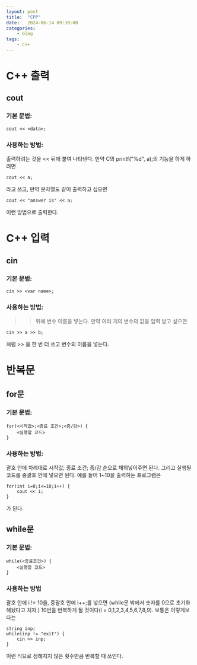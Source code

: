 ```yaml
---
layout: post
title:	"CPP"
date:	2024-06-14 09:30:00
categories:
    - blog
tags:
    - C++
---
```


# C++ 출력

## cout
### 기본 문법: 
~~~
cout << <data>;
~~~

### 사용하는 방법: 
출력하려는 것을 << 뒤에 붙여 나타낸다. 만약 C의 printf("%d", a);의 기능을 하게 하려면
~~~
cout << a;
~~~ 
라고 쓰고, 만약 문자열도 같이 출력하고 싶으면
~~~
cout << "answer is" << a;
~~~
이런 방법으로 출력한다.

# C++ 입력

## cin
### 기본 문법: 
~~~
cin >> <var name>;
~~~

### 사용하는 방법:
>> 뒤에 변수 이름을 넣는다. 만약 여러 개의 변수의 값을 입력 받고 싶으면
~~~
cin >> a >> b;
~~~
처럼 >> 을 한 번 더 쓰고 변수의 이름을 넣는다.

# 반복문

## for문

### 기본 문법:
~~~
for(<시작값>;<종료 조건>;<증/감>) {
    <실행할 코드>
}
~~~

### 사용하는 방법:
괄호 안에 차례대로 시작값; 종료 조건; 증/감 순으로 채워넣어주면 된다.
그리고 실행될 코드를 중괄호 안에 넣으면 된다.
예를 들어 1~10을 출력하는 프로그램은
~~~
for(int i=0;i<=10;i++) {
    cout << i;
}
~~~
가 된다.

## while문

### 기본 문법: 
~~~
while(<종료조건>) {
    <실행할 코드>
}
~~~

### 사용하는 방법
괄호 안에 i != 10을, 중괄호 안에 i++;를 넣으면 (while문 밖에서 숫자를 0으로 초기화해놨다고 치자.)
10번을 반복하게 될 것이다(i = 0,1,2,3,4,5,6,7,8,9). 보통은 이렇게보다는
```
string inp;
while(inp != "exit") {
    cin >> inp;
}
```
이런 식으로 정해지지 않은 횟수만큼 반복할 때 쓰인다. 